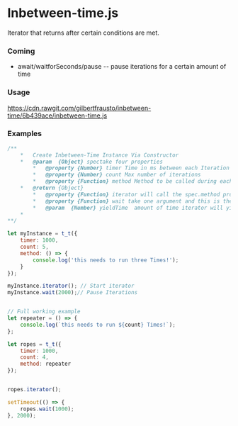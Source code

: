 # Inbetween-time.js

Iterator that returns after certain conditions are met.

### Coming

* await/waitforSeconds/pause -- pause iterations for a certain amount of time

### Usage
https://cdn.rawgit.com/gilbertfrausto/inbetween-time/6b439ace/inbetween-time.js

### Examples

```javascript
/**
    *   Create Inbetween-Time Instance Via Constructor
    *   @param  {Object} spectake four properties
		*   @property {Number} timer Time in ms between each Iteration
		*   @property {Number} count Max number of iterations
		*   @property {Function} method Method to be called during each iteration
	* 	@return {Object}
    	*   @property {Function} iterator will call the spec.method property @return {void}
    	*   @property {Function} wait take one argument and this is the amount of time the iterator will be stopped in milliseconds
    	*   @param  {Number} yieldTime  amount of time iterator will yield.
    *       
**/

let myInstance = t_t({
    timer: 1000,
    count: 5,
    method: () => {
        console.log('this needs to run three Times!');
    }
});

myInstance.iterator(); // Start iterator
myInstance.wait(2000);// Pause Iterations


// Full working example
let repeater = () => {
    console.log(`this needs to run ${count} Times!`);
};

let ropes = t_t({
    timer: 1000,
    count: 4,
    method: repeater
});


ropes.iterator();

setTimeout(() => {
	ropes.wait(1000);
}, 2000);
```
